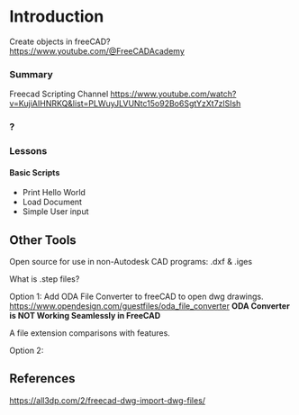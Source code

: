 # Introduction

Create objects in freeCAD?  
https://www.youtube.com/@FreeCADAcademy

### Summary

Freecad Scripting Channel
https://www.youtube.com/watch?v=KujiAIHNRKQ&list=PLWuyJLVUNtc15o92Bo6SgtYzXt7zlSIsh

### ?


### Lessons

#### Basic Scripts

- Print Hello World
- Load Document
- Simple User input

## Other Tools

Open source for use in non-Autodesk CAD programs: .dxf &  .iges

What is .step files?

Option 1: Add ODA File Converter to freeCAD to open dwg drawings. 
https://www.opendesign.com/guestfiles/oda_file_converter
**ODA Converter is NOT Working Seamlessly in FreeCAD**

A file extension comparisons with features.

Option 2: 

## References

https://all3dp.com/2/freecad-dwg-import-dwg-files/

